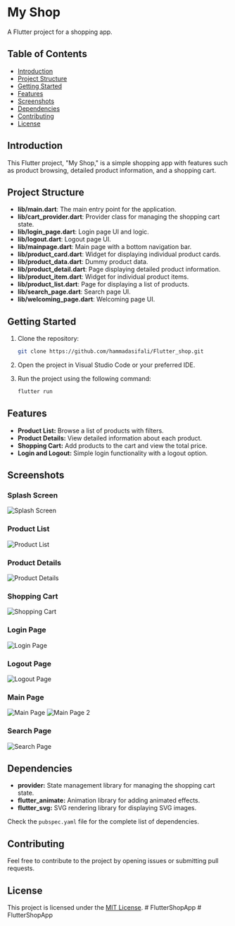 # My Shop

A Flutter project for a shopping app.

## Table of Contents

- [Introduction](#introduction)
- [Project Structure](#project-structure)
- [Getting Started](#getting-started)
- [Features](#features)
- [Screenshots](#screenshots)
- [Dependencies](#dependencies)
- [Contributing](#contributing)
- [License](#license)

## Introduction

This Flutter project, "My Shop," is a simple shopping app with features such as product browsing, detailed product information, and a shopping cart.

## Project Structure

- **lib/main.dart**: The main entry point for the application.
- **lib/cart_provider.dart**: Provider class for managing the shopping cart state.
- **lib/login_page.dart**: Login page UI and logic.
- **lib/logout.dart**: Logout page UI.
- **lib/mainpage.dart**: Main page with a bottom navigation bar.
- **lib/product_card.dart**: Widget for displaying individual product cards.
- **lib/product_data.dart**: Dummy product data.
- **lib/product_detail.dart**: Page displaying detailed product information.
- **lib/product_item.dart**: Widget for individual product items.
- **lib/product_list.dart**: Page for displaying a list of products.
- **lib/search_page.dart**: Search page UI.
- **lib/welcoming_page.dart**: Welcoming page UI.

## Getting Started

1. Clone the repository:

    ```bash
    git clone https://github.com/hammadasifali/Flutter_shop.git
    ```

2. Open the project in Visual Studio Code or your preferred IDE.

3. Run the project using the following command:

    ```bash
    flutter run
    ```

## Features

- **Product List:** Browse a list of products with filters.
- **Product Details:** View detailed information about each product.
- **Shopping Cart:** Add products to the cart and view the total price.
- **Login and Logout:** Simple login functionality with a logout option.

## Screenshots

### Splash Screen
![Splash Screen](screenshots/splash_screen.jpg)

### Product List
![Product List](screenshots/productlist.jpg)

### Product Details
![Product Details](screenshots/detail.jpg)

### Shopping Cart
![Shopping Cart](screenshots/shoppingcart.jpg)

### Login Page
![Login Page](screenshots/login.jpg)

### Logout Page
![Logout Page](screenshots/logout.jpg)

### Main Page
![Main Page](screenshots/home1.jpg)
![Main Page 2](screenshots/home2.jpg)

### Search Page
![Search Page](screenshots/search.jpg)




## Dependencies

- **provider:** State management library for managing the shopping cart state.
- **flutter_animate:** Animation library for adding animated effects.
- **flutter_svg:** SVG rendering library for displaying SVG images.

Check the `pubspec.yaml` file for the complete list of dependencies.

## Contributing

Feel free to contribute to the project by opening issues or submitting pull requests.

## License

This project is licensed under the [MIT License](LICENSE).
#   F l u t t e r S h o p A p p  
 #   F l u t t e r S h o p A p p  
 